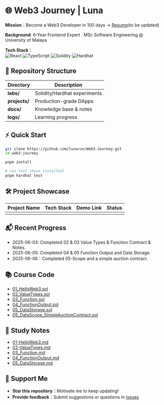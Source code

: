 <!--
 * @Description: 
 * @Author: Luna Run
 * @Date: 2025-06-03 16:24:56
 * @LastEditTime: 2025-06-04 15:51:16
 * @LastEditors: Luna Run
-->
# 🌐 Web3 Journey | Luna

**Mission**：Become a Web3 Developer in 100 days → [Resume](resume_link)(to be updated)

**Background**: 6-Year Frontend Expert · MSc Software Engineering @ University of Malaya 

**Tech Stack**：  
  ![React](https://img.shields.io/badge/React-18.2.0-61DAFB?logo=react&logoColor=white)
  ![TypeScript](https://img.shields.io/badge/TypeScript-5.x-3178C6?logo=typescript&logoColor=white)
  ![Solidity](https://img.shields.io/badge/Solidity-%23363636.svg?style=flat&logo=solidity&logoColor=white)
  ![Hardhat](https://img.shields.io/badge/Hardhat-181717?logo=hardhat)

## 📂  Repository Structure
| Directory | Description |
| ------ | ---- |
| **labs/** | Solidity/Hardhat experiments |
| **projects/** | Production-grade DApps |
| **docs/** | Knowledge base & notes |
| **logs/** | Learning progress |

## ⚡  Quick Start
```bash
git clone https://github.com/lunarun/Web3-Journey.git
cd web3-journey

pnpm install

# run test (have installed)
pnpm hardhat test
```

## 🛠️ Project Showcase
| Project Name | Tech Stack | Demo Link | Status |
|--------------|------------|-----------|--------|
|              |            |           |        |

## 📬 Recent Progress
- 2025-06-03: Completed 02 & 03 Value Types & Function Contract & Notes.
- 2025-06-05: Completed 04 & 05 Function Output and Data Storage.
- 2025-06-06：Completed 05-Scope and a simple auction contract.


## 📚 Course Code
- [01_HelloWeb3.sol](/labs/01_hello-web3/contract.sol)  
- [02_ValueTypes.sol](/labs/02_value_types/contract.sol)  
- [03_Function.sol](/labs/03_function/contract.sol)
- [04_FunctionOutput.sol](/labs/04_function_output/contract.sol)
- [05_DataStorage.sol](/labs/05_storage_and_scope/contract.sol)
- [05_DataScope_SimpleAuctionContract.sol](/labs/05_scope_simple_auction/contract.sol)

## 📝 Study Notes
- [01-HelloWeb3.md](/docs/notes/01-hello-web3.md)
- [02-ValueTypes.md](/docs/notes/02_value_types.md)
- [03_Function.md](/docs/notes/03_function.md)
- [04_FunctionOutput.md](/docs/notes/04_function_output.md)
- [05_DataStorage.md](/docs/notes/05_data_storage.md)


## 🤝 Support Me
- **Star this repository**：Motivate me to keep updating!
- **Provide feedback**：Submit suggestions or questions in [Issues](https://github.com/lunarun/Web3-Journey/issues)
